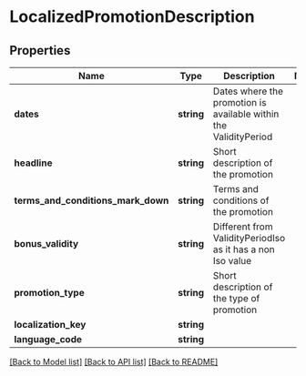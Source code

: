# LocalizedPromotionDescription

## Properties
Name | Type | Description | Notes
------------ | ------------- | ------------- | -------------
**dates** | **string** | Dates where the promotion is available within the ValidityPeriod | 
**headline** | **string** | Short description of the promotion | 
**terms_and_conditions_mark_down** | **string** | Terms and conditions of the promotion | 
**bonus_validity** | **string** | Different from ValidityPeriodIso as it has a non Iso value | 
**promotion_type** | **string** | Short description of the type of promotion | 
**localization_key** | **string** |  | 
**language_code** | **string** |  | 

[[Back to Model list]](../README.md#documentation-for-models) [[Back to API list]](../README.md#documentation-for-api-endpoints) [[Back to README]](../README.md)


